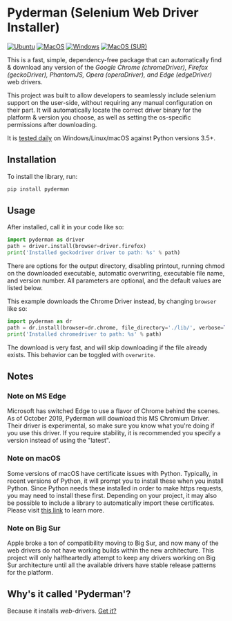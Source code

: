 # Pyderman (Selenium Web Driver Installer)

[![Ubuntu](
  https://github.com/shadowmoose/pyderman/workflows/Ubuntu/badge.svg
  )](
  https://github.com/shadowmoose/pyderman/actions?query=workflow%3AUbuntu
) [![MacOS](
  https://github.com/shadowmoose/pyderman/workflows/MacOS/badge.svg
  )](
  https://github.com/shadowmoose/pyderman/actions?query=workflow%3AMacOS
) [![Windows](
  https://github.com/shadowmoose/pyderman/workflows/Windows/badge.svg
  )](
  https://github.com/shadowmoose/pyderman/actions?query=workflow%3AWindows
) [![MacOS (SUR)](
  https://github.com/shadowmoose/pyderman/actions/workflows/test-macOS-sur.yml/badge.svg
  )](
  https://github.com/shadowmoose/pyderman/actions/workflows/test-macOS-sur.yml
)

This is a fast, simple, dependency-free package that can automatically find & download any version of
the *Google Chrome (chromeDriver), Firefox (geckoDriver), PhantomJS, Opera (operaDriver), and Edge (edgeDriver)* web drivers.

This project was built to allow developers to seamlessly include selenium support on the user-side, without requiring any manual configuration on their part. It will automatically locate the correct driver binary for the platform & version you choose, as well as setting the os-specific permissions after downloading.

It is [tested daily](https://github.com/shadowmoose/pyderman/actions) on Windows/Linux/macOS against Python versions 3.5+.

## Installation

To install the library, run:

```bash
pip install pyderman
```

## Usage

After installed, call it in your code like so:

```python
import pyderman as driver
path = driver.install(browser=driver.firefox)
print('Installed geckodriver driver to path: %s' % path)
```

There are options for the output directory, disabling printout, running chmod on the downloaded executable,
automatic overwriting, executable file name, and version number.
All parameters are optional, and the default values are listed below.

This example downloads the Chrome Driver instead, by changing ```browser``` like so:

```python
import pyderman as dr
path = dr.install(browser=dr.chrome, file_directory='./lib/', verbose=True, chmod=True, overwrite=False, version=None, filename=None, return_info=False)
print('Installed chromedriver to path: %s' % path)
```

The download is very fast, and will skip downloading if the file already exists. This behavior can be toggled with ```overwrite```.

## Notes

### Note on MS Edge

Microsoft has switched Edge to use a flavor of Chrome behind the scenes. As of October 2019, Pyderman will download this MS Chromium Driver. Their driver is experimental, so make sure you know what you're doing if you use this driver. If you require stability, it is recommended you specify a version instead of using the "latest".

### Note on macOS

Some versions of macOS have certificate issues with Python. Typically, in recent versions of Python, it will prompt you to install these when you install Python. Since Python needs these installed in order to make https requests, you may need to install these first. Depending on your project, it may also be possible to include a library to automatically import these certificates. Please visit [this link](https://timonweb.com/tutorials/fixing-certificate_verify_failed-error-when-trying-requests_html-out-on-mac/) to learn more.

### Note on Big Sur

Apple broke a ton of compatibility moving to Big Sur, and now many of the web drivers do not have working builds within the new architecture. This project will only halfheartedly attempt to keep any drivers working on Big Sur architecture until all the available drivers have stable release patterns for the platform.

## Why's it called 'Pyderman'?

Because it installs *web*-drivers. [Get it?](https://youtu.be/4o29VoxtsFk)
